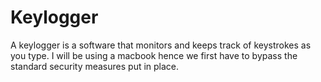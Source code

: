 # Keylogger
A keylogger is a software that monitors and keeps track of keystrokes as you type.
I will be using a  macbook hence we first have to bypass the standard security measures put in place.
